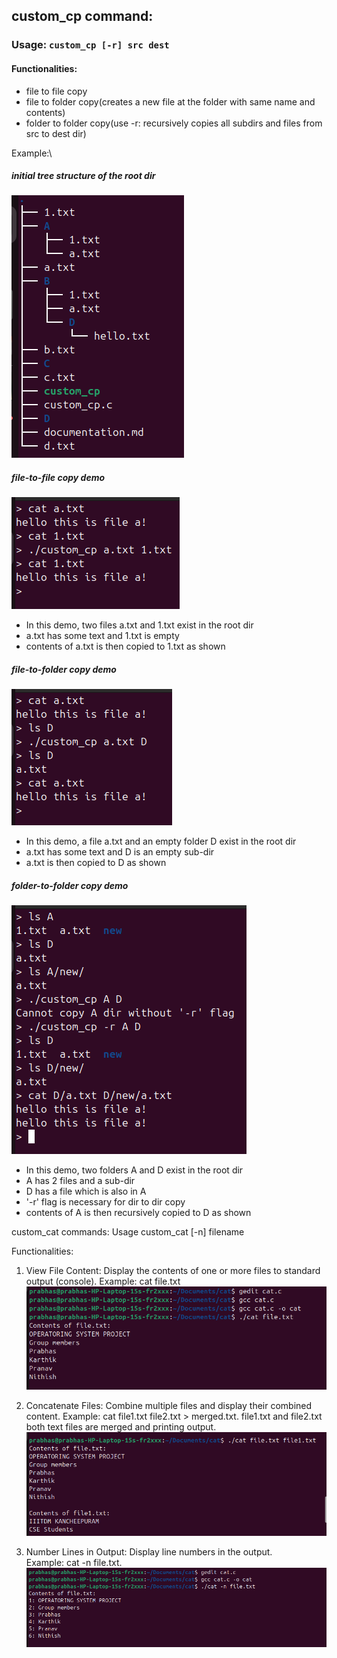 ## custom_cp command:
### Usage: ```custom_cp [-r] src dest```
#### Functionalities:
* file to file copy
* file to folder copy(creates a new file at the folder with same name and contents)
* folder to folder copy(use -r: recursively copies all subdirs and files from src to dest dir)

Example:\
##### initial tree structure of the root dir
![intial tree structure](pics/initial_tree.png "intial tree structure")

##### file-to-file copy demo
![file-to-file copy](pics/file_to_file.png "file-to-file copy")
 - In this demo, two files a.txt and 1.txt exist in the root dir
 - a.txt has some text and 1.txt is empty
 - contents of a.txt is then copied to 1.txt as shown

##### file-to-folder copy demo
![file-to-folder copy](pics/file_to_folder.png "file-to-folder copy")
 - In this demo, a file a.txt and an empty folder D exist in the root dir
 - a.txt has some text and D is an empty sub-dir
 - a.txt is then copied to D as shown

##### folder-to-folder copy demo
![folder-to-folder copy](pics/folder_to_folder.png "folder-to-folder copy")
 - In this demo, two folders A and D exist in the root dir
 - A has 2 files and a sub-dir
 - D has a file which is also in A
 - '-r' flag is necessary for dir to dir copy
 - contents of A is then recursively copied to D as shown

 custom_cat commands:
Usage custom_cat [-n] filename

Functionalities:

1. View File Content:
   Display the contents of one or more files to standard output (console).
   Example: cat file.txt
   ![OUTPUT](./pics/display_file.png)

2. Concatenate Files:
   Combine multiple files and display their combined content.
   Example: cat file1.txt file2.txt > merged.txt. 
   file1.txt and file2.txt both text files are merged and printing output.  
   ![OUTPUT](./pics/concatenate2files.png)

3. Number Lines in Output:
   Display line numbers in the output.  
   Example: cat -n file.txt.  
   ![OUTPUT](./pics/displaylinenos.png)